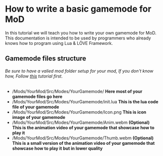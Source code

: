 # How to write a basic gamemode for MoD
In this tutorial we will teach you how to write your own gamemode for MoD. This documentation is intended to be used by programmers who already knows how to program using Lua & LÖVE Framework.

## Gamemode files structure
###### Be sure to have a valied mod folder setup for your mod, If you don't know how, Follow [this](/Tutorials/CreatingASRCMod.md) tutorial first.
* /Mods/YourMod/Src/Modes/YourGamemode/ **Here most of your gamemode files go here**
* /Mods/YourMod/Src/Modes/YourGamemode/init.lua **This is the lua code file of your gamemode**
* /Mods/YourMod/Src/Modes/YourGamemode/Icon.png **This is icon image of your gamemode**
* /Mods/YourMod/Src/Modes/YourGamemode/Anim.webm **(Optional) This is the animation video of your gamemode that showcase how to play it**
* /Mods/YourMod/Src/Modes/YourGamemode/Thumb.webm **(Optional) This is a small version of the animation video of your gamemode that showcase how to play it but in lower quality**
